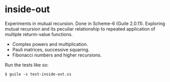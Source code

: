 # inside-out

Experiments in mutual recursion. Done in Scheme-6 (Guile 2.0.11).
Exploring mutual recursion and its peculiar relationship to
repeated application of multiple returm-value functions.

- Complex powers and multiplication.
- Pauli matrices, successive squaring.
- Fibonacci numbers and higher recursions.

Run the tests like so:

```
$ guile -s test-inside-out.ss
```
